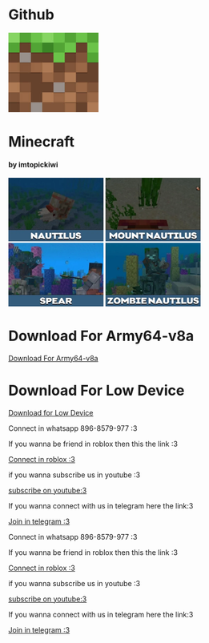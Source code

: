 <html>
<head>

</head>
<body>
  <h1>Github</h1>
  <img src="images.jpg" width="180px" height="159px"> <h1>Minecraft</h1>
<h4>by imtopickiwi</h4>
<img src="siput.png" width="190px" > <img src="naik.png" width="190px" >
<img src="tombak.png" width="190px" > <img src="zombi.png" width="190px" >
<h1>Download For Army64-v8a</h1>
<a href="https://mcpedl.org/getfile/6333" download>Download For Army64-v8a</a>
<h1>Download For Low Device</h1>
<a href="https://mcpedl.org/getfile/6332" download>Download for Low Device</a>
<p>Connect in whatsapp 896-8579-977 :3</p>
<p>If you wanna be friend in roblox then this the link :3</p>
<a href="https://www.roblox.com/share?code=1db53eae1e69fe4780b57f19ae388f19&type=Profile&source=ProfileShare&stamp=1757743352086" download>Connect in roblox :3</a><p>if you wanna subscribe us in youtube :3</p>
<a href="https://youtube.com/@brutal_studio?feature=shared" download>subscribe on youtube:3</a><p>If you wanna connect with us in telegram here the link:3</p>
<a href="https://t.me/+jeNobnO7N2gzZGQ1"download>Join in telegram :3</a><p>Connect in whatsapp 896-8579-977 :3</p>
<p>If you wanna be friend in roblox then this the link :3</p>
<a href="https://www.roblox.com/share?code=1db53eae1e69fe4780b57f19ae388f19&type=Profile&source=ProfileShare&stamp=1757743352086" download>Connect in roblox :3</a><p>if you wanna subscribe us in youtube :3</p>
<a href="https://youtube.com/@topickiwi?si=VeJEwZLhAc7roxHP" download>subscribe on youtube:3</a><p>If you wanna connect with us in telegram here the link:3</p>
<a href="https://t.me/KIWIINFOSERVER" download>Join in telegram :3</a>
</body>
</html>
